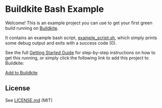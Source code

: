 # Buildkite Bash Example

Welcome! This is an example project you can use to get your first green build running on [Buildkite](https://buildkite.com/).

It contains an example bash script, [example_script.sh](example_script.sh), which simply prints some debug output and exits with a success code (0).

See the full [Getting Started Guide](https://buildkite.com/docs/guides/getting-started) for step-by-step instructions on how to get this running, or simply click the following link to add this project to Buildkite:

[Add to Buildkite](https://buildkite.com/new)

## License

See [LICENSE.md](LICENSE.md) (MIT)
